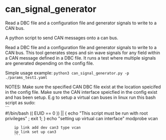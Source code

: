 # can_signal_generator
Read a DBC file and a configuration file and generator signals to write to a CAN bus.

A python script to send CAN messages onto a can bus.

Read a DBC file and a configuration file and generator signals to write to a CAN bus.
This tool generates steps and sin wave signals for any field within a CAN message defined in a DBC file.
It runs a test where multiple signals are generated depending on the config file.

Simple usage example:
    `python3 can_signal_generator.py -p ./params_test1.yaml`

NOTES:
    Make sure the specified CAN DBC file exist at the location speicifed in the config file.
    Make sure the CAN interface speicfied in the config exist and has been setup.
    E.g to setup a virtual can buses in linux run this bash script as sudo:  
        ```  
        #!/bin/bash
        (( EUID == 0 )) || { echo "This script must be run with root privileges" ; exit 1; }
        echo "setting up virtual can interface"
        modprobe vcan

        ip link add dev can3 type vcan
        ip link set up can3
        ```

